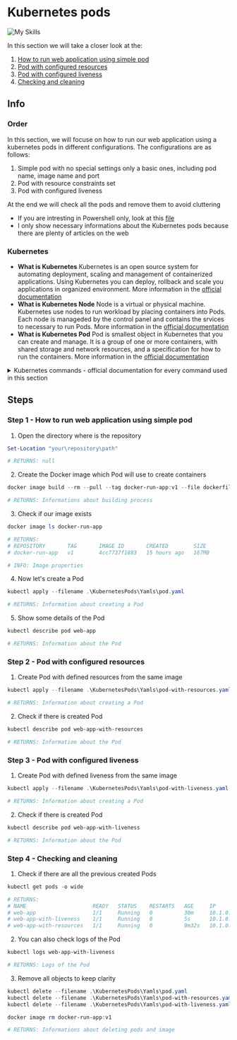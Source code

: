 # Kubernetes pods
![My Skills](https://skillicons.dev/icons?i=kubernetes,powershell)

In this section we will take a closer look at the:
1. [How to run web application using simple pod]()
2. [Pod with configured resources]()
3. [Pod with configured liveness]()
4. [Checking and cleaning]()

## Info
### Order 
In this section, we will focuse on how to run our web application using a kubernetes pods in different configurations. The configurations are as follows:
1. Simple pod with no special settings only a basic ones, including pod name, image name and port
2. Pod with resource constraints set
3. Pod with configured liveness 

At the end we will check all the pods and remove them to avoid cluttering

* If you are intresting in Powershell only, look at this [file](KubernetesPods.ps1)
* I only show necessary informations about the Kubernetes pods because there are plenty of articles on the web

### Kubernetes 
* **What is Kubernetes** Kubernetes is an open source system for automating deployment, scaling and management of containerized applications. Using Kubernetes you can deploy, rollback and scale you applications in organized environment. More information in the [official documentation](https://kubernetes.io/)  
* **What is Kubernetes Node** Node is a virtual or physical machine. Kubernetes use nodes to run workload by placing containers into Pods. Each node is manageded by the control panel and contains the srvices to necessary to run Pods. More information in the [official documentation](https://kubernetes.io/docs/concepts/architecture/nodes/)   
* **What is Kubernetes Pod** Pod is smallest object in Kubernetes that you can create and manage. It is a group of one or more containers, with shared storage and network resources, and a specification for how to run the containers. More information in the [official documentation](https://kubernetes.io/docs/concepts/workloads/pods/)

<details>
<summary> Kubernetes commands - official documentation for every command used in this section </summary>

* [kubectl apply](https://kubernetes.io/docs/reference/kubectl/generated/kubectl_apply/)
* [kubectl describe](https://kubernetes.io/docs/reference/kubectl/generated/kubectl_describe/)
* [kubectl logs](https://kubernetes.io/docs/reference/kubectl/generated/kubectl_logs/)
* [kubectl get](https://kubernetes.io/docs/reference/kubectl/generated/kubectl_get/)
* [kubectl delete](https://kubernetes.io/docs/reference/kubectl/generated/kubectl_delete/)

</details>

## Steps

### Step 1 - How to run web application using simple pod

1. Open the directory where is the repository

```powershell
Set-Location "your\repository\path"

# RETURNS: null
```

2. Create the Docker image which Pod will use to create containers

```powershell
docker image build --rm --pull --tag docker-run-app:v1 --file dockerfile .

# RETURNS: Informations about building process
```

3. Check if our image exists

```powershell
docker image ls docker-run-app

# RETURNS:
# REPOSITORY       TAG       IMAGE ID       CREATED        SIZE
# docker-run-app   v1        4cc7737f1883   15 hours ago   167MB

# INFO: Image properties
```

4. Now let's create a Pod

```powershell
kubectl apply --filename .\KubernetesPods\Yamls\pod.yaml

# RETURNS: Information about creating a Pod
```

5. Show some details of the Pod

```powershell
kubectl describe pod web-app 

# RETURNS: Information about the Pod
```

### Step 2 - Pod with configured resources

1. Create Pod with defined resources from the same image

```powershell
kubectl apply --filename .\KubernetesPods\Yamls\pod-with-resources.yaml

# RETURNS: Information about creating a Pod
```

2. Check if there is created Pod

```powershell
kubectl describe pod web-app-with-resources

# RETURNS: Information about the Pod
```

### Step 3 - Pod with configured liveness

1. Create Pod with defined liveness from the same image

```powershell
kubectl apply --filename .\KubernetesPods\Yamls\pod-with-liveness.yaml

# RETURNS: Information about creating a Pod
```

2. Check if there is created Pod

```powershell
kubectl describe pod web-app-with-liveness

# RETURNS: Information about the Pod
```

### Step 4 - Checking and cleaning

1. Check if there are all the previous created Pods

```powershell
kubectl get pods -o wide 

# RETURNS: 
# NAME                     READY   STATUS    RESTARTS   AGE     IP          NODE             NOMINATED NODE   READINESS GATES
# web-app                  1/1     Running   0          30m     10.1.0.66   docker-desktop   <none>           <none>
# web-app-with-liveness    1/1     Running   0          5s      10.1.0.68   docker-desktop   <none>           <none>
# web-app-with-resources   1/1     Running   0          9m32s   10.1.0.67   docker-desktop   <none>           <none>
```

2. You can also check logs of the Pod

```powershell
kubectl logs web-app-with-liveness

# RETURNS: Logs of the Pod
```

3. Remove all objects to keep clarity

```powershell
kubectl delete --filename .\KubernetesPods\Yamls\pod.yaml
kubectl delete --filename .\KubernetesPods\Yamls\pod-with-resources.yaml
kubectl delete --filename .\KubernetesPods\Yamls\pod-with-liveness.yaml

docker image rm docker-run-app:v1

# RETURNS: Informations about deleting pods and image
```

